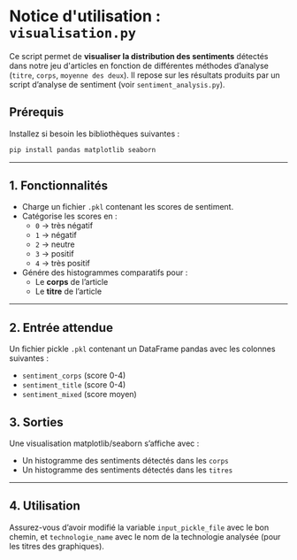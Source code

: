 # Notice d'utilisation : `visualisation.py`

Ce script permet de **visualiser la distribution des sentiments** détectés dans notre jeu d'articles en fonction de différentes méthodes d’analyse (`titre`, `corps`, `moyenne des deux`). Il repose sur les résultats produits par un script d’analyse de sentiment (voir `sentiment_analysis.py`).

## Prérequis 

Installez si besoin les bibliothèques suivantes : 
```bash 
pip install pandas matplotlib seaborn
```

---

## 1. Fonctionnalités

- Charge un fichier `.pkl` contenant les scores de sentiment.
- Catégorise les scores en :
  - `0` → très négatif
  - `1` → négatif
  - `2` → neutre
  - `3` → positif
  - `4` → très positif
- Génére des histogrammes comparatifs pour :
  - Le **corps** de l’article
  - Le **titre** de l’article

---

## 2. Entrée attendue

Un fichier pickle `.pkl` contenant un DataFrame pandas avec les colonnes suivantes :
- `sentiment_corps` (score 0-4)
- `sentiment_title` (score 0-4)
- `sentiment_mixed` (score moyen)

## 3. Sorties

Une visualisation matplotlib/seaborn s’affiche avec :

- Un histogramme des sentiments détectés dans les `corps`
- Un histogramme des sentiments détectés dans les `titres`

---

## 4. Utilisation
Assurez-vous d’avoir modifié la variable `input_pickle_file` avec le bon chemin, et `technologie_name` avec le nom de la technologie analysée (pour les titres des graphiques).





